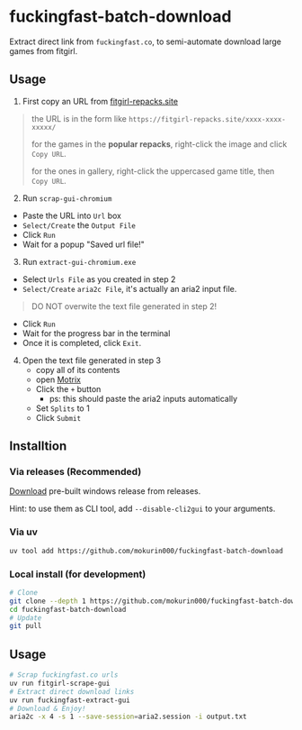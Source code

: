 # fuckingfast-batch-download

Extract direct link from `fuckingfast.co`, to semi-automate download large games from fitgirl.

## Usage

1. First copy an URL from [fitgirl-repacks.site](https://fitgirl-repacks.site/)
> the URL is in the form like `https://fitgirl-repacks.site/xxxx-xxxx-xxxxx/`
> 
> for the games in the **popular repacks**, right-click the image and click `Copy URL`.
>
> for the ones in gallery, right-click the uppercased game title, then `Copy URL`.
2. Run `scrap-gui-chromium`
 - Paste the URL into `Url` box
 - `Select/Create` the `Output File`
 - Click `Run`
 - Wait for a popup "Saved url file!"
3. Run `extract-gui-chromium.exe`
 - Select `Urls File` as you created in step 2
 - `Select/Create` `aria2c File`, it's actually an aria2 input file.
 > DO NOT overwite the text file generated in step 2!
 - Click `Run`
 - Wait for the progress bar in the terminal
 - Once it is completed, click `Exit`.
4. Open the text file generated in step 3
   - copy all of its contents
   - open [Motrix](https://motrix.app/)
   - Click the `+` button
     - ps: this should paste the aria2 inputs automatically
   - Set `Splits` to 1
   - Click `Submit`

## Installtion

### Via releases (Recommended)

[Download]: https://github.com/mokurin000/fuckingfast-batch-download/releases/tag/nightly

[Download] pre-built windows release from releases.

Hint: to use them as CLI tool, add `--disable-cli2gui` to your arguments.

### Via uv

```bash
uv tool add https://github.com/mokurin000/fuckingfast-batch-download
```

### Local install (for development)

```bash
# Clone
git clone --depth 1 https://github.com/mokurin000/fuckingfast-batch-download.git
cd fuckingfast-batch-download
# Update
git pull
```

## Usage

```bash
# Scrap fuckingfast.co urls
uv run fitgirl-scrape-gui
# Extract direct download links
uv run fuckingfast-extract-gui
# Download & Enjoy!
aria2c -x 4 -s 1 --save-session=aria2.session -i output.txt 
```
